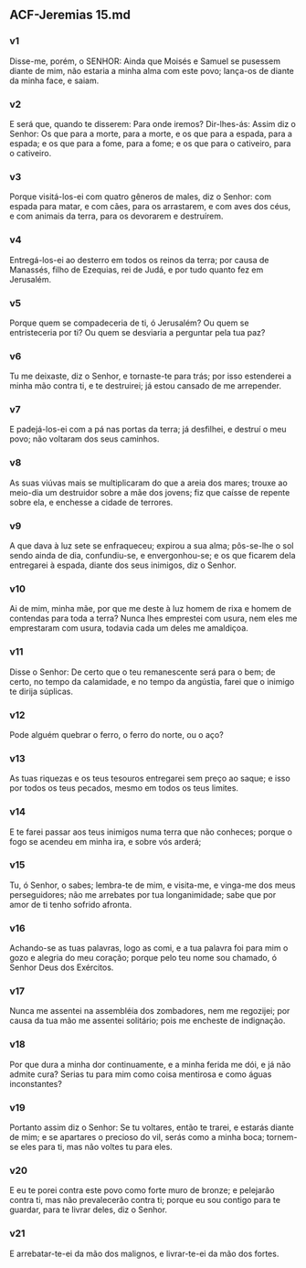 ## ACF-Jeremias 15.md
### v1
 Disse-me, porém, o SENHOR: Ainda que Moisés e Samuel se pusessem diante de mim, não estaria a minha alma com este povo; lança-os de diante da minha face, e saiam.
### v2
 E será que, quando te disserem: Para onde iremos? Dir-lhes-ás: Assim diz o Senhor: Os que para a morte, para a morte, e os que para a espada, para a espada; e os que para a fome, para a fome; e os que para o cativeiro, para o cativeiro.
### v3
 Porque visitá-los-ei com quatro gêneros de males, diz o Senhor: com espada para matar, e com cães, para os arrastarem, e com aves dos céus, e com animais da terra, para os devorarem e destruírem.
### v4
 Entregá-los-ei ao desterro em todos os reinos da terra; por causa de Manassés, filho de Ezequias, rei de Judá, e por tudo quanto fez em Jerusalém.
### v5
 Porque quem se compadeceria de ti, ó Jerusalém? Ou quem se entristeceria por ti? Ou quem se desviaria a perguntar pela tua paz?
### v6
 Tu me deixaste, diz o Senhor, e tornaste-te para trás; por isso estenderei a minha mão contra ti, e te destruirei; já estou cansado de me arrepender.
### v7
 E padejá-los-ei com a pá nas portas da terra; já desfilhei, e destruí o meu povo; não voltaram dos seus caminhos.
### v8
 As suas viúvas mais se multiplicaram do que a areia dos mares; trouxe ao meio-dia um destruidor sobre a mãe dos jovens; fiz que caísse de repente sobre ela, e enchesse a cidade de terrores.
### v9
 A que dava à luz sete se enfraqueceu; expirou a sua alma; pôs-se-lhe o sol sendo ainda de dia, confundiu-se, e envergonhou-se; e os que ficarem dela entregarei à espada, diante dos seus inimigos, diz o Senhor.
### v10
 Ai de mim, minha mãe, por que me deste à luz homem de rixa e homem de contendas para toda a terra? Nunca lhes emprestei com usura, nem eles me emprestaram com usura, todavia cada um deles me amaldiçoa.
### v11
 Disse o Senhor: De certo que o teu remanescente será para o bem; de certo, no tempo da calamidade, e no tempo da angústia, farei que o inimigo te dirija súplicas.
### v12
 Pode alguém quebrar o ferro, o ferro do norte, ou o aço?
### v13
 As tuas riquezas e os teus tesouros entregarei sem preço ao saque; e isso por todos os teus pecados, mesmo em todos os teus limites.
### v14
 E te farei passar aos teus inimigos numa terra que não conheces; porque o fogo se acendeu em minha ira, e sobre vós arderá;
### v15
 Tu, ó Senhor, o sabes; lembra-te de mim, e visita-me, e vinga-me dos meus perseguidores; não me arrebates por tua longanimidade; sabe que por amor de ti tenho sofrido afronta.
### v16
 Achando-se as tuas palavras, logo as comi, e a tua palavra foi para mim o gozo e alegria do meu coração; porque pelo teu nome sou chamado, ó Senhor Deus dos Exércitos.
### v17
 Nunca me assentei na assembléia dos zombadores, nem me regozijei; por causa da tua mão me assentei solitário; pois me encheste de indignação.
### v18
 Por que dura a minha dor continuamente, e a minha ferida me dói, e já não admite cura? Serias tu para mim como coisa mentirosa e como águas inconstantes?
### v19
 Portanto assim diz o Senhor: Se tu voltares, então te trarei, e estarás diante de mim; e se apartares o precioso do vil, serás como a minha boca; tornem-se eles para ti, mas não voltes tu para eles.
### v20
 E eu te porei contra este povo como forte muro de bronze; e pelejarão contra ti, mas não prevalecerão contra ti; porque eu sou contigo para te guardar, para te livrar deles, diz o Senhor.
### v21
 E arrebatar-te-ei da mão dos malignos, e livrar-te-ei da mão dos fortes.

